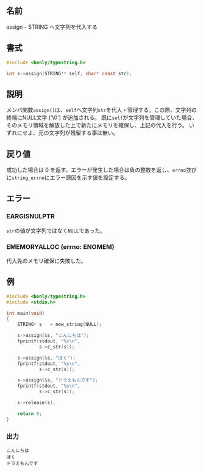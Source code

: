 ## 名前

assign - STRING へ文字列を代入する

## 書式

```c
#include <benly/typestring.h>

int s->assign(STRING** self, char* const str);
```

## 説明

メンバ関数`assign()`は、`self`へ文字列`str`を代入・管理する。この際、文字列の終端にNULL文字 ('\0') が追加される。
既に`self`が文字列を管理していた場合、そのメモリ領域を解放した上で新たにメモリを確保し、上記の代入を行う。
いずれにせよ、元の文字列が残留する事は無い。

## 戻り値

成功した場合は 0 を返す。エラーが発生した場合は負の整数を返し、`errno`並びに`string_errno`にエラー原因を示す値を設定する。

## エラー

### EARGISNULPTR

`str`の値が文字列ではなく`NULL`であった。

### EMEMORYALLOC (errno: ENOMEM)

代入先のメモリ確保に失敗した。

## 例

```c
#include <benly/typestring.h>
#include <stdio.h>

int main(void)
{
    STRING* s   = new_string(NULL);

    s->assign(&s, "こんにちは");
    fprintf(stdout, "%s\n",
            s->c_str(s));

    s->assign(&s, "ぼく");
    fprintf(stdout, "%s\n",
            s->c_str(s));

    s->assign(&s, "ドラえもんです");
    fprintf(stdout, "%s\n",
            s->c_str(s));

    s->release(s);

    return 0;
}
```

### 出力

```
こんにちは
ぼく
ドラえもんです
```

